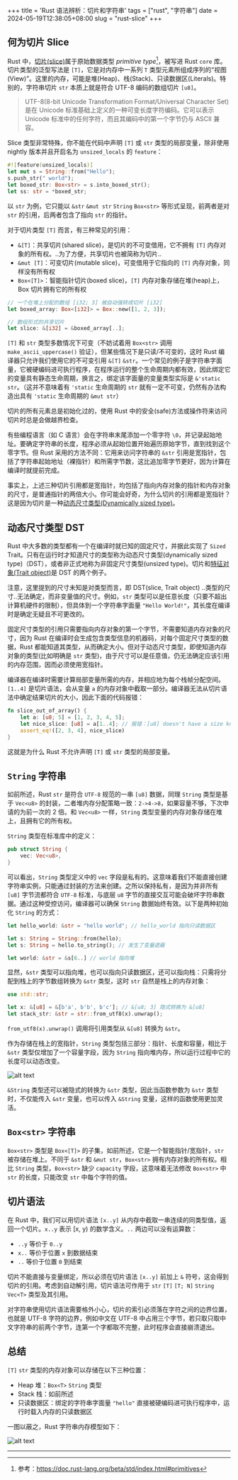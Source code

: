 +++
title = 'Rust 语法辨析：切片和字符串'
tags = ["rust", "字符串"]
date = 2024-05-19T12:38:05+08:00
slug = "rust-slice"
+++

## 何为切片 Slice

Rust 中，[切片(slice)](https://doc.rust-lang.org/reference/types/slice.html)属于原始数据类型 *primitive type*[^1]，被写进 Rust `core` 库。切片类型的泛型写法是 `[T]`，它是对内存中一系列 `T` 类型元素所组成序列的“视图(View)”。这里的内存，可能是堆(Heap)、栈(Stack)、只读数据区(Literals)。特别的，字符串切片 `str` 本质上就是符合 UTF-8 编码的数组切片 `[u8]`。

> UTF-8(8-bit Unicode Transformation Format/Universal Character Set)是在 Unicode 标准基础上定义的一种可变长度字符编码。它可以表示 Unicode 标准中的任何字符，而且其编码中的第一个字节仍与 ASCII 兼容。

Slice 类型非常特殊，你不能在代码中声明 `[T]` 或 `str` 类型的局部变量，除非使用 nightly 版本并且开启名为 `unsized_locals` 的 `feature`：

```Rust
#![feature(unsized_locals)]
let mut s = String::from("Hello");
s.push_str(" world");
let boxed_str: Box<str> = s.into_boxed_str();
let ss: str = *boxed_str;
```

以 `str` 为例，它只能以 `&str` `&mut str` `String` `Box<str>` 等形式呈现，前两者是对 `str` 的引用，后两者包含了指向 `str` 的指针。

对于切片类型 `[T]` 而言，有三种常见的引用：

- `&[T]`：共享切片(shared slice)，是切片的不可变借用，它不拥有 `[T]` 内存对象的所有权。..为了方便，共享切片也被简称为切片..
- `&mut [T]`：可变切片(mutable slice)，可变借用于它指向的 `[T]` 内存对象，同样没有所有权
- `Box<[T]>`：智能指针切片(boxed slice)，`[T]` 内存对象存储在堆(heap)上，Box 切片拥有它的所有权

```Rust
// 一个在堆上分配的数组 [i32; 3] 被自动强转成切片 [i32]
let boxed_array: Box<[i32]> = Box::new([1, 2, 3]);

// 数组形式的共享切片
let slice: &[i32] = &boxed_array[..];
```

`[T]` 和 `str` 类型多数情况下可变（不妨试着用 `Box<str>` 调用 `make_ascii_uppercase()` 验证），但某些情况下是只读/不可变的，这时 Rust 编译器只允许我们使用它的不可变引用 `&[T]` `&str`。一个常见的例子是字符串字面量，它被硬编码进可执行程序，在程序运行的整个生命周期内都有效，因此绑定它的变量具有静态生命周期，换言之，绑定该字面量的变量类型实际是 `&'static str`。（这并不意味着有 `'static` 生命周期的 `str` 就有一定不可变，仍然有办法构造出具有 `'static` 生命周期的 `&mut str`）

切片的所有元素总是初始化过的，使用 Rust 中的安全(safe)方法或操作符来访问切片时总是会做越界检查。

有些编程语言（如 C 语言）会在字符串末尾添加一个零字符 `\0`，并记录起始地址。要确定字符串的长度，程序必须从起始位置开始遍历原始字节，直到找到这个零字节。但 Rust 采用的方法不同：它用来访问字符串的 `&str` 引用是宽指针，包括了字符串起始地址（裸指针）和所需字节数，这比追加零字节更好，因为计算在编译时就提前完成。

事实上，上述三种切片引用都是宽指针，均包括了指向内存对象的指针和内存对象的尺寸，是普通指针的两倍大小。你可能会好奇，为什么切片的引用都是宽指针？这是因为切片是一种[动态尺寸类型(Dynamically sized type)](https://doc.rust-lang.org/reference/dynamically-sized-types.html)。

## 动态尺寸类型 DST

Rust 中大多数的类型都有一个在编译时就已知的固定尺寸，并据此实现了 `Sized` Trait。只有在运行时才知道尺寸的类型称为动态尺寸类型(dynamically sized type)（DST），或者非正式地称为非固定尺寸类型(unsized type)。切片和[特征对象(Trait object)](https://www.zhihu.com/question/581900340/answer/2873592812)是 DST 的两个例子。

注意，这里提到的尺寸未知是对类型而言，即 DST(slice, Trait object) ..类型的尺寸..无法确定，而非变量值的尺寸。例如，`str` 类型可以是任意长度（只要不超出计算机硬件的限制），但具体到一个字符串字面量 `"Hello World!"`，其长度在编译时是确定无疑且不可更改的。

固定尺寸类型的引用只需要指向内存对象的第一个字节，不需要知道内存对象的尺寸，因为 Rust 在编译时会生成包含类型信息的机器码，对每个固定尺寸类型的数据，Rust 都能知道其类型，从而确定大小。但对于动态尺寸类型，即使知道内存对象的类型(比如明确是 `str` 类型)，由于尺寸可以是任意值，仍无法确定应该引用的内存范围，因而必须使用宽指针。

编译器在编译时需要计算局部变量所需的内存，并相应地为每个栈帧分配空间。`[1..4]` 是切片语法，会从变量 `a` 的内存对象中截取一部分。编译器无法从切片语法中确定结果切片的大小，因此下面的代码报错：

```Rust
fn slice_out_of_array() {
    let a: [u8; 5] = [1, 2, 3, 4, 5];
    let nice_slice: [u8] = a[1..4]; // 报错：[u8] doesn't have a size known at compile-time
    assert_eq!([2, 3, 4], nice_slice)
}
```

这就是为什么 Rust 不允许声明 `[T]` 或 `str` 类型的局部变量。

## `String` 字符串

如前所述，Rust `str` 是符合 `UTF-8` 规范的一串 `[u8]` 数据，同理 `String` 类型是基于 `Vec<u8>` 的封装，二者堆内存分配策略一致：`2->4->8`，如果容量不够，下次申请的为前一次的 2 倍。和 `Vec<u8>` 一样，`String` 类型变量的内存对象存储在堆上，且拥有它的所有权。

`String` 类型在标准库中的定义：

```Rust
pub struct String {
    vec: Vec<u8>,
}
```

可以看出，`String` 类型定义中的 `vec` 字段是私有的。这意味着我们不能直接创建字符串实例，只能通过封装的方法来创建。之所以保持私有，是因为并非所有 `[u8]` 字节流都符合 `UTF-8` 标准，与底层 `u8` 字节的直接交互可能会破坏字符串数据。通过这种受控访问，编译器可以确保 `String` 数据始终有效。以下是两种初始化 `String` 的方式：

```Rust
let hello_world: &str = "hello world"; // hello_world 指向只读数据区

let s: String = String::from(hello);
let s: String = hello.to_string(); // 发生了变量遮蔽

let world: &str = &s[6..] // world 指向堆
```

显然，`&str` 类型可以指向堆，也可以指向只读数据区，还可以指向栈：只需将分配到栈上的字节数组转换为 `&str` 类型，这时 `str` 自然是栈上的内存对象：

```Rust
use std::str;

let x: &[u8] = &[b'a', b'b', b'c']; // &[u8; 3] 隐式转换为 &[u8]
let stack_str: &str = str::from_utf8(x).unwrap();
```

`from_utf8(x).unwrap()` 调用将引用类型从 `&[u8]` 转换为 `&str`。

作为存储在栈上的宽指针，`String` 类型包括三部分：指针、长度和容量，相比于 `&str` 类型仅增加了一个容量字段，因为 `String` 指向堆内存，所以运行过程中它的长度可以动态改变。

![alt text](/images/str-pointer.png "s 是 String 类型，world 是 &str 类型")

`&String` 类型还可以被隐式的转换为 `&str` 类型，因此当函数参数为 `&str` 类型时，不仅能传入 `&str` 变量，也可以传入 `&String` 变量，这样的函数使用更加灵活。

## `Box<str>` 字符串

`Box<str>` 类型是 `Box<[T]>` 的子集，如前所述，它是一个智能指针/宽指针，`str` 被存储在堆上。不同于 `&str` 和 `&mut str`，`Box<str>` 拥有内存对象的所有权。相比 `String` 类型，`Box<str>` 缺少 `capacity` 字段，这意味着无法修改 `Box<str>` 中 `str` 的长度，只能改变 `str` 中每个字符的值。

## 切片语法

在 Rust 中，我们可以用切片语法 `[x..y]` 从内存中截取一串连续的同类型值，返回一个切片。`x..y` 表示 [x, y) 的数学含义。`..` 两边可以没有运算数：

- `..y` 等价于 `0..y`
- `x..` 等价于位置 `x` 到数据结束
- `..` 等价于位置 `0` 到结束

切片不能直接与变量绑定，所以必须在切片语法 `[x..y]` 前加上 `&` 符号，这会得到切片的引用。考虑到自动解引用，切片语法可作用于 `str` `[T]` `[T; N]` `String` `Vec<T>` 类型及其引用。

对字符串使用切片语法需要格外小心，切片的索引必须落在字符之间的边界位置，也就是 UTF-8 字符的边界，例如中文在 UTF-8 中占用三个字节，若只取只取中文字符串的前两个字节，连第一个字都取不完整，此时程序会直接崩溃退出。

## 总结

`[T]` `str` 类型的内存对象可以存储在以下三种位置：

- Heap 堆：`Box<T>` `String` 类型
- Stack 栈：如前所述
- 只读数据区：绑定的字符串字面量 `"hello"` 直接被硬编码进可执行程序中，运行时载入内存的只读数据区

一图以蔽之，Rust 字符串内存模型如下：

![alt text](/images/rust-str-model.webp)

---

[^1]: 参考：<https://doc.rust-lang.org/beta/std/index.html#primitives>
